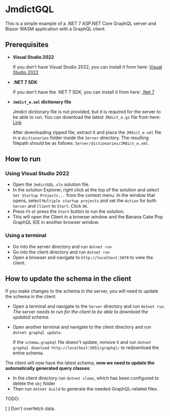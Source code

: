 # JmdictGQL

This is a simple example of a .NET 7 ASP.NET Core GraphQL server and Blazor WASM application with a GraphQL client.

## Prerequisites

- **Visual Studio 2022**

    If you don't have Visual Studio 2022, you can install it from here: [Visual Studio 2022](https://visualstudio.microsoft.com/downloads/)

- **.NET 7 SDK**

    If you don't have the .NET 7 SDK, you can install it from here: [.Net 7](https://dotnet.microsoft.com/en-us/download/dotnet/7.0)

- **`Jmdict_e.xml` dictionary file**

    Jmdict dictionary file is not provided, but it is required for the server to be able to run. You can download the latest `JMdict_e.gz` file from here: [Link](http://www.edrdg.org/wiki/index.php/JMdict-EDICT_Dictionary_Project#CURRENT_VERSION_&_DOWNLOAD)

    After downloading zipped file, extract it and place the `JMdict_e.xml` file in a `dictionaries` folder inside the `Server` directory. The resulting filepath should be as follows: `Server/dictionaries/JMdict_e.xml`.

## How to run

### Using Visual Studio 2022

- Open the `JmdictGQL.sln` solution file.
- In the solution Explorer, right click at the top of the solution and select `Set Startup Projects...` from the context menu. In the window that opens, select `Multiple startup projects` and set the `Action` for both `Server` and `Client` to `Start`. Click `OK`.
- Press `F5` or press the `Start` button to run the solution.
- This will open the Client in a browser window and the Banana Cake Pop GraphQL IDE in another browser window.

### Using a terminal

- Go into the server directory and run `dotnet run`
- Go into the client directory and run `dotnet run`
- Open a browser and navigate to `http://localhost:5070` to view the client.

## How to update the schema in the client

If you make changes to the schema in the server, you will need to update the schema in the client.

- Open a terminal and navigate to the `Server` directory and run `dotnet run`. *The server needs to run for the client to be able to download the updated schema.*

- Open another terminal and navigate to the client directory and run `dotnet graphql update`.

    If the `schema.graphql` file doesn't update, remove it and run `dotnet graphql download http://localhost:5051/graphql/` to redownload the entire schema.

The client will now have the latest schema, **now we need to update the automatically generated query classes**:

- In the client directory run `dotnet clean`, which has been configured to delete the `obj` folder
- Then run `dotnet build` to generate the needed GraphQL-related files.

TODO:

[ ] Don't overfetch data.
